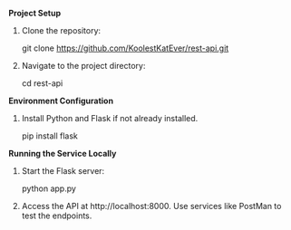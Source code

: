 **Project Setup**

1. Clone the repository:

   git clone https://github.com/KoolestKatEver/rest-api.git

2. Navigate to the project directory:

   cd rest-api

**Environment Configuration**

1. Install Python and Flask if not already installed. 

   pip install flask

**Running the Service Locally**

1. Start the Flask server:

   python app.py

2. Access the API at http://localhost:8000. Use services like PostMan to test the endpoints.
